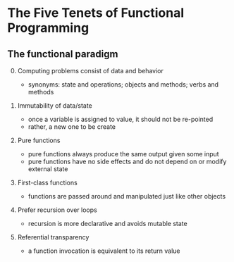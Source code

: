 # The Five Tenets of Functional Programming

## The functional paradigm

0. Computing problems consist of data and behavior

   - synonyms: state and operations; objects and methods; verbs and methods

1. Immutability of data/state

   - once a variable is assigned to value, it should not be re-pointed
   - rather, a new one to be create

2. Pure functions

   - pure functions always produce the same output given some input
   - pure functions have no side effects and do not depend on or modify external state

3. First-class functions

   - functions are passed around and manipulated just like other objects

4. Prefer recursion over loops

   - recursion is more declarative and avoids mutable state

5. Referential transparency
   - a function invocation is equivalent to its return value

